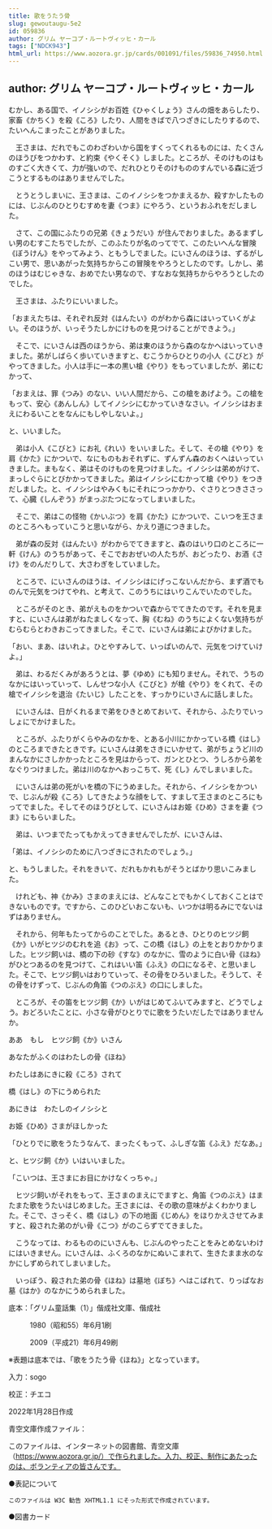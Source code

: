 ```yaml
---
title: 歌をうたう骨
slug: gewoutaugu-5e2
id: 059836
author: グリム ヤーコプ・ルートヴィッヒ・カール
tags: ["NDCK943"]
html_url: https://www.aozora.gr.jp/cards/001091/files/59836_74950.html
---
```


## author: グリム ヤーコプ・ルートヴィッヒ・カール

むかし、ある国で、イノシシがお百姓《ひゃくしょう》さんの畑をあらしたり、家畜《かちく》を殺《ころ》したり、人間をきばで八つざきにしたりするので、たいへんこまったことがありました。

　王さまは、だれでもこのわざわいから国をすくってくれるものには、たくさんのほうびをつかわす、と約束《やくそく》しました。ところが、そのけものはものすごく大きくて、力が強いので、だれひとりそのけもののすんでいる森に近づこうとするものはありませんでした。

　とうとうしまいに、王さまは、このイノシシをつかまえるか、殺すかしたものには、じぶんのひとりむすめを妻《つま》にやろう、というおふれをだしました。

　さて、この国にふたりの兄弟《きょうだい》が住んでおりました。あるまずしい男のむすこたちでしたが、このふたりが名のってでて、このたいへんな冒険《ぼうけん》をやってみよう、ともうしでました。にいさんのほうは、ずるがしこい男で、思いあがった気持ちからこの冒険をやろうとしたのです。しかし、弟のほうはむじゃきな、おめでたい男なので、すなおな気持ちからやろうとしたのでした。

　王さまは、ふたりにいいました。

「おまえたちは、それぞれ反対《はんたい》のがわから森にはいっていくがよい。そのほうが、いっそうたしかにけものを見つけることができよう。」

　そこで、にいさんは西のほうから、弟は東のほうから森のなかへはいっていきました。弟がしばらく歩いていきますと、むこうからひとりの小人《こびと》がやってきました。小人は手に一本の黒い槍《やり》をもっていましたが、弟にむかって、

「おまえは、罪《つみ》のない、いい人間だから、この槍をあげよう。この槍をもって、安心《あんしん》してイノシシにむかっていきなさい。イノシシはおまえにわるいことをなんにもしやしないよ。」

と、いいました。

　弟は小人《こびと》にお礼《れい》をいいました。そして、その槍《やり》を肩《かた》にかついで、なにものもおそれずに、ずんずん森のおくへはいっていきました。まもなく、弟はそのけものを見つけました。イノシシは弟めがけて、まっしぐらにとびかかってきました。弟はイノシシにむかって槍《やり》をつきだしました。と、イノシシはやみくもにそれにつっかかり、ぐさりとつきささって、心臓《しんぞう》がまっぷたつになってしまいました。

　そこで、弟はこの怪物《かいぶつ》を肩《かた》にかついで、こいつを王さまのところへもっていこうと思いながら、かえり道につきました。

　弟が森の反対《はんたい》がわからでてきますと、森のはいり口のところに一軒《けん》のうちがあって、そこでおおぜいの人たちが、おどったり、お酒《さけ》をのんだりして、大さわぎをしていました。

　ところで、にいさんのほうは、イノシシはにげっこないんだから、まず酒でものんで元気をつけてやれ、と考えて、このうちにはいりこんでいたのでした。

　ところがそのとき、弟がえものをかついで森からでてきたのです。それを見ますと、にいさんは弟がねたましくなって、胸《むね》のうちによくない気持ちがむらむらとわきおこってきました。そこで、にいさんは弟によびかけました。

「おい、まあ、はいれよ。ひとやすみして、いっぱいのんで、元気をつけていけよ。」

　弟は、わるだくみがあろうとは、夢《ゆめ》にも知りません。それで、うちのなかにはいっていって、しんせつな小人《こびと》が槍《やり》をくれて、その槍でイノシシを退治《たいじ》したことを、すっかりにいさんに話しました。

　にいさんは、日がくれるまで弟をひきとめておいて、それから、ふたりでいっしょにでかけました。

　ところが、ふたりがくらやみのなかを、とある小川にかかっている橋《はし》のところまできたときです。にいさんは弟をさきにいかせて、弟がちょうど川のまんなかにさしかかったところを見はからって、ガンとひとつ、うしろから弟をなぐりつけました。弟は川のなかへおっこちて、死《し》んでしまいました。

　にいさんは弟の死がいを橋の下にうめました。それから、イノシシをかついで、じぶんが殺《ころ》してきたような顔をして、すまして王さまのところにもってでました。そしてそのほうびとして、にいさんはお姫《ひめ》さまを妻《つま》にもらいました。

　弟は、いつまでたってもかえってきませんでしたが、にいさんは、

「弟は、イノシシのために八つざきにされたのでしょう。」

と、もうしました。それをきいて、だれもかれもがそうとばかり思いこみました。

　けれども、神《かみ》さまのまえには、どんなことでもかくしておくことはできないものです。ですから、このひどいおこないも、いつかは明るみにでないはずはありません。

　それから、何年もたってからのことでした。あるとき、ひとりのヒツジ飼《か》いがヒツジのむれを追《お》って、この橋《はし》の上をとおりかかりました。ヒツジ飼いは、橋の下の砂《すな》のなかに、雪のように白い骨《ほね》がひとつあるのを見つけて、これはいい笛《ふえ》の口になるぞ、と思いました。そこで、ヒツジ飼いはおりていって、その骨をひろいました。そうして、その骨をけずって、じぶんの角笛《つのぶえ》の口にしました。

　ところが、その笛をヒツジ飼《か》いがはじめてふいてみますと、どうでしょう。おどろいたことに、小さな骨がひとりでに歌をうたいだしたではありませんか。


ああ　もし　ヒツジ飼《か》いさん

あなたがふくのはわたしの骨《ほね》

わたしはあにきに殺《ころ》されて

橋《はし》の下にうめられた

あにきは　わたしのイノシシと

お姫《ひめ》さまがほしかった



「ひとりでに歌をうたうなんて、まったくもって、ふしぎな笛《ふえ》だなあ。」

と、ヒツジ飼《か》いはいいました。

「こいつは、王さまにお目にかけなくっちゃ。」

　ヒツジ飼いがそれをもって、王さまのまえにでますと、角笛《つのぶえ》はまたまた歌をうたいはじめました。王さまには、その歌の意味がよくわかりました。そこで、さっそく、橋《はし》の下の地面《じめん》をほりかえさせてみますと、殺された弟のがい骨《こつ》がのこらずでてきました。

　こうなっては、わるもののにいさんも、じぶんのやったことをみとめないわけにはいきません。にいさんは、ふくろのなかにぬいこまれて、生きたまま水のなかにしずめられてしまいました。

　いっぽう、殺された弟の骨《ほね》は墓地《ぼち》へはこばれて、りっぱなお墓《はか》のなかにうめられました。













底本：「グリム童話集（1）」偕成社文庫、偕成社

　　　1980（昭和55）年6月1刷

　　　2009（平成21）年6月49刷

※表題は底本では、「歌をうたう骨《ほね》」となっています。

入力：sogo

校正：チエコ

2022年1月28日作成

青空文庫作成ファイル：

このファイルは、インターネットの図書館、青空文庫（https://www.aozora.gr.jp/）で作られました。入力、校正、制作にあたったのは、ボランティアの皆さんです。











●表記について


	このファイルは W3C 勧告 XHTML1.1 にそった形式で作成されています。







●図書カード